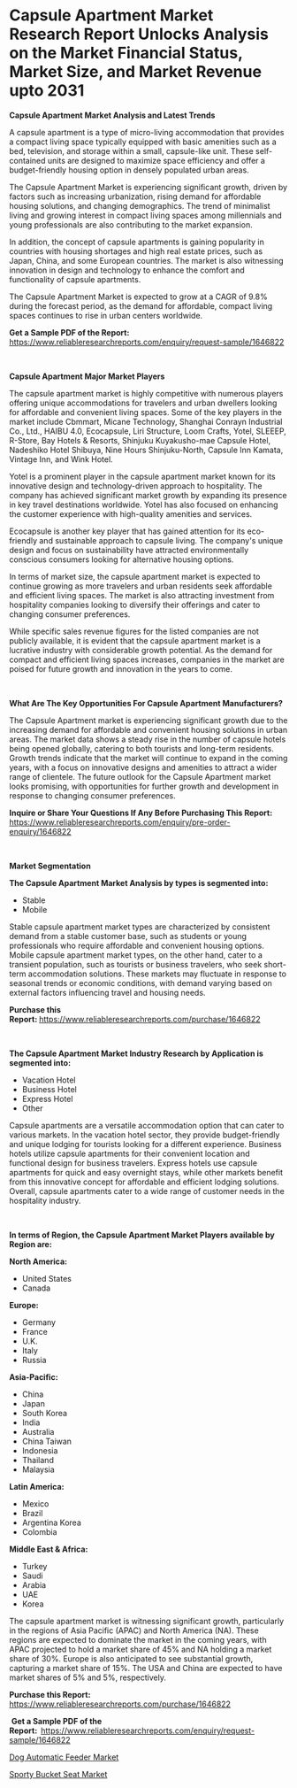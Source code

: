 <p><h1>Capsule Apartment Market Research Report Unlocks Analysis on the Market Financial Status, Market Size, and Market Revenue upto 2031</h1></p><p><strong>Capsule Apartment Market Analysis and Latest Trends</strong></p>
<p><p>A capsule apartment is a type of micro-living accommodation that provides a compact living space typically equipped with basic amenities such as a bed, television, and storage within a small, capsule-like unit. These self-contained units are designed to maximize space efficiency and offer a budget-friendly housing option in densely populated urban areas.</p><p>The Capsule Apartment Market is experiencing significant growth, driven by factors such as increasing urbanization, rising demand for affordable housing solutions, and changing demographics. The trend of minimalist living and growing interest in compact living spaces among millennials and young professionals are also contributing to the market expansion.</p><p>In addition, the concept of capsule apartments is gaining popularity in countries with housing shortages and high real estate prices, such as Japan, China, and some European countries. The market is also witnessing innovation in design and technology to enhance the comfort and functionality of capsule apartments.</p><p>The Capsule Apartment Market is expected to grow at a CAGR of 9.8% during the forecast period, as the demand for affordable, compact living spaces continues to rise in urban centers worldwide.</p></p>
<p><strong>Get a Sample PDF of the Report:&nbsp;</strong> <a href="https://www.reliableresearchreports.com/enquiry/request-sample/1646822">https://www.reliableresearchreports.com/enquiry/request-sample/1646822</a></p>
<p>&nbsp;</p>
<p><strong>Capsule Apartment Major Market Players</strong></p>
<p><p>The capsule apartment market is highly competitive with numerous players offering unique accommodations for travelers and urban dwellers looking for affordable and convenient living spaces. Some of the key players in the market include Cbmmart, Micane Technology, Shanghai Conrayn Industrial Co., Ltd., HAIBU 4.0, Ecocapsule, Liri Structure, Loom Crafts, Yotel, SLEEEP, R-Store, Bay Hotels & Resorts, Shinjuku Kuyakusho-mae Capsule Hotel, Nadeshiko Hotel Shibuya, Nine Hours Shinjuku-North, Capsule Inn Kamata, Vintage Inn, and Wink Hotel.</p><p>Yotel is a prominent player in the capsule apartment market known for its innovative design and technology-driven approach to hospitality. The company has achieved significant market growth by expanding its presence in key travel destinations worldwide. Yotel has also focused on enhancing the customer experience with high-quality amenities and services.</p><p>Ecocapsule is another key player that has gained attention for its eco-friendly and sustainable approach to capsule living. The company's unique design and focus on sustainability have attracted environmentally conscious consumers looking for alternative housing options.</p><p>In terms of market size, the capsule apartment market is expected to continue growing as more travelers and urban residents seek affordable and efficient living spaces. The market is also attracting investment from hospitality companies looking to diversify their offerings and cater to changing consumer preferences.</p><p>While specific sales revenue figures for the listed companies are not publicly available, it is evident that the capsule apartment market is a lucrative industry with considerable growth potential. As the demand for compact and efficient living spaces increases, companies in the market are poised for future growth and innovation in the years to come.</p></p>
<p>&nbsp;</p>
<p><strong>What Are The Key Opportunities For Capsule Apartment Manufacturers?</strong></p>
<p><p>The Capsule Apartment market is experiencing significant growth due to the increasing demand for affordable and convenient housing solutions in urban areas. The market data shows a steady rise in the number of capsule hotels being opened globally, catering to both tourists and long-term residents. Growth trends indicate that the market will continue to expand in the coming years, with a focus on innovative designs and amenities to attract a wider range of clientele. The future outlook for the Capsule Apartment market looks promising, with opportunities for further growth and development in response to changing consumer preferences.</p></p>
<p><strong>Inquire or Share Your Questions If Any Before Purchasing This Report:</strong> <a href="https://www.reliableresearchreports.com/enquiry/pre-order-enquiry/1646822">https://www.reliableresearchreports.com/enquiry/pre-order-enquiry/1646822</a></p>
<p>&nbsp;</p>
<p><strong>Market Segmentation</strong></p>
<p><strong>The Capsule Apartment Market Analysis by types is segmented into:</strong></p>
<p><ul><li>Stable</li><li>Mobile</li></ul></p>
<p><p>Stable capsule apartment market types are characterized by consistent demand from a stable customer base, such as students or young professionals who require affordable and convenient housing options. Mobile capsule apartment market types, on the other hand, cater to a transient population, such as tourists or business travelers, who seek short-term accommodation solutions. These markets may fluctuate in response to seasonal trends or economic conditions, with demand varying based on external factors influencing travel and housing needs.</p></p>
<p><strong>Purchase this Report:&nbsp;</strong><a href="https://www.reliableresearchreports.com/purchase/1646822">https://www.reliableresearchreports.com/purchase/1646822</a></p>
<p>&nbsp;</p>
<p><strong>The Capsule Apartment Market Industry Research by Application is segmented into:</strong></p>
<p><ul><li>Vacation Hotel</li><li>Business Hotel</li><li>Express Hotel</li><li>Other</li></ul></p>
<p><p>Capsule apartments are a versatile accommodation option that can cater to various markets. In the vacation hotel sector, they provide budget-friendly and unique lodging for tourists looking for a different experience. Business hotels utilize capsule apartments for their convenient location and functional design for business travelers. Express hotels use capsule apartments for quick and easy overnight stays, while other markets benefit from this innovative concept for affordable and efficient lodging solutions. Overall, capsule apartments cater to a wide range of customer needs in the hospitality industry.</p></p>
<p>&nbsp;</p>
<p><strong>In terms of Region, the Capsule Apartment Market Players available by Region are:</strong></p>
<p>
    <p> <strong> North America: </strong>
        <ul>
            <li>United States</li>
            <li>Canada</li>
        </ul>
        </p> 
    <p> <strong> Europe: </strong>
        <ul>
            <li>Germany</li>
            <li>France</li>
            <li>U.K.</li>
            <li>Italy</li>
            <li>Russia</li>
        </ul>
        </p> 
    <p> <strong> Asia-Pacific: </strong>
        <ul>
            <li>China</li>
            <li>Japan</li>
            <li>South Korea</li>
            <li>India</li>
            <li>Australia</li>
            <li>China Taiwan</li>
            <li>Indonesia</li>
            <li>Thailand</li>
            <li>Malaysia</li>
        </ul>
        </p> 
    <p> <strong> Latin America: </strong>
        <ul>
            <li>Mexico</li>
            <li>Brazil</li>
            <li>Argentina Korea</li>
            <li>Colombia</li>
        </ul>
        </p> 
    <p> <strong> Middle East & Africa: </strong>
        <ul>
            <li>Turkey</li>
            <li>Saudi</li>
            <li>Arabia</li>
            <li>UAE</li>
            <li>Korea</li>
        </ul>
    </p>
    </p>
<p><p>The capsule apartment market is witnessing significant growth, particularly in the regions of Asia Pacific (APAC) and North America (NA). These regions are expected to dominate the market in the coming years, with APAC projected to hold a market share of 45% and NA holding a market share of 30%. Europe is also anticipated to see substantial growth, capturing a market share of 15%. The USA and China are expected to have market shares of 5% and 5%, respectively.</p></p>
<p><strong>Purchase this Report: </strong><a href="https://www.reliableresearchreports.com/purchase/1646822">https://www.reliableresearchreports.com/purchase/1646822</a></p>
<p>&nbsp;<strong>Get a Sample PDF of the Report:&nbsp;&nbsp;</strong><a href="https://www.reliableresearchreports.com/enquiry/request-sample/1646822">https://www.reliableresearchreports.com/enquiry/request-sample/1646822</a></p>
<p><strong></strong></p>
<p><p><a href="https://view.publitas.com/reportprime-1/dog-automatic-feeder-market-size-growth-outlook-from-2024-to-2031-projecting-at-markets-trends-analysis-by-application-regional-outlook-and-revenue/">Dog Automatic Feeder Market</a></p><p><a href="https://spotless-saver-8fd.notion.site/Sporty-Bucket-Seat-Market-Size-Global-Industry-Overview-Market-Segmentation-and-Forecast-2024-to--622476ec5bf84a1c90f0d44b42f6d307">Sporty Bucket Seat Market</a></p></p>